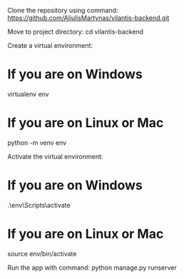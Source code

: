 Clone the repository using command: 
https://github.com/AliulisMartynas/vilantis-backend.git

Move to project directory: 
cd vilantis-backend

Create a virtual environment:
# If you are on Windows
virtualenv env
# If you are on Linux or Mac
python -m venv env

Activate the virtual environment:
# If you are on Windows
.\env\Scripts\activate
# If you are on Linux or Mac
source env/bin/activate

Run the app with command:
python manage.py runserver
